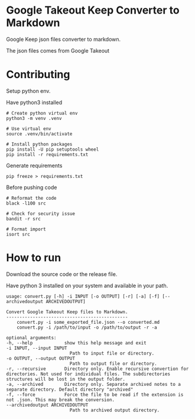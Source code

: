 # Google Takeout Keep Converter to Markdown

Google Keep json files converter to markdown.

The json files comes from Google Takeout

# Contributing

Setup python env.

Have python3 installed

    # Create python virtual env
    python3 -m venv .venv

    # Use virtual env
    source .venv/bin/activate

    # Install python packages
    pip install -U pip setuptools wheel
    pip install -r requirements.txt

Generate requirements

    pip freeze > requirements.txt

Before pushing code

    # Reformat the code
    black -l100 src

    # Check for security issue
    bandit -r src

    # Format import
    isort src

# How to run

Download the source code or the release file.

Have python 3 installed on your system and available in your path.

    usage: convert.py [-h] -i INPUT [-o OUTPUT] [-r] [-a] [-f] [--archivedoutput ARCHIVEDOUTPUT]

    Convert Google Takeout Keep files to Markdown.
    ----------------------------------------------
        convert.py -i some_exported_file.json --o converted.md
        convert.py -i /path/to/input -o /path/to/output -r -a

    optional arguments:
    -h, --help            show this help message and exit
    -i INPUT, --input INPUT
                            Path to input file or directory.
    -o OUTPUT, --output OUTPUT
                            Path to output file or directory.
    -r, --recursive       Directory only. Enable recursive convertion for directories. Not used for individual files. The subdirectories structures will be lost in the output folder.
    -a, --archived        Directory only. Separate archived notes to a separate directory. Default directory "archived"
    -f, --force           Force the file to be read if the extension is not .json. This may break the conversion.
    --archivedoutput ARCHIVEDOUTPUT
                            Path to archived output directory.
